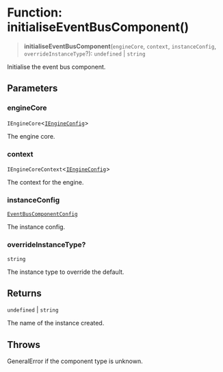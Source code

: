 # Function: initialiseEventBusComponent()

> **initialiseEventBusComponent**(`engineCore`, `context`, `instanceConfig`, `overrideInstanceType`?): `undefined` \| `string`

Initialise the event bus component.

## Parameters

### engineCore

`IEngineCore`\<[`IEngineConfig`](../interfaces/IEngineConfig.md)\>

The engine core.

### context

`IEngineCoreContext`\<[`IEngineConfig`](../interfaces/IEngineConfig.md)\>

The context for the engine.

### instanceConfig

[`EventBusComponentConfig`](../type-aliases/EventBusComponentConfig.md)

The instance config.

### overrideInstanceType?

`string`

The instance type to override the default.

## Returns

`undefined` \| `string`

The name of the instance created.

## Throws

GeneralError if the component type is unknown.
